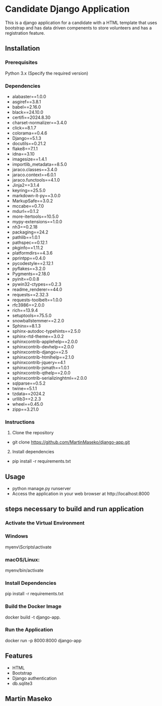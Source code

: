 # Candidate Django Application
This is a django application for a candidate with a HTML template 
that uses bootstrap and has data driven compenents to store volunteers
and has a registration feature.

## Installation

### Prerequisites

Python 3.x (Specify the required version)
### Dependencies
* alabaster==1.0.0
* asgiref==3.8.1
* babel==2.16.0
* black==24.10.0
* certifi==2024.8.30
* charset-normalizer==3.4.0
* click==8.1.7
* colorama==0.4.6
* Django==5.1.3
* docutils==0.21.2
* flake8==7.1.1
* idna==3.10
* imagesize==1.4.1
* importlib_metadata==8.5.0
* jaraco.classes==3.4.0
* jaraco.context==6.0.1
* jaraco.functools==4.1.0
* Jinja2==3.1.4
* keyring==25.5.0
* markdown-it-py==3.0.0
* MarkupSafe==3.0.2
* mccabe==0.7.0
* mdurl==0.1.2
* more-itertools==10.5.0
* mypy-extensions==1.0.0
* nh3==0.2.18
* packaging==24.2
* pathlib==1.0.1
* pathspec==0.12.1
* pkginfo==1.11.2
* platformdirs==4.3.6
* pprintpp==0.4.0
* pycodestyle==2.12.1
* pyflakes==3.2.0
* Pygments==2.18.0
* pyinit==0.0.8
* pywin32-ctypes==0.2.3
* readme_renderer==44.0
* requests==2.32.3
* requests-toolbelt==1.0.0
* rfc3986==2.0.0
* rich==13.9.4
* setuptools==75.5.0
* snowballstemmer==2.2.0
* Sphinx==8.1.3
* sphinx-autodoc-typehints==2.5.0
* sphinx-rtd-theme==3.0.2
* sphinxcontrib-applehelp==2.0.0
* sphinxcontrib-devhelp==2.0.0
* sphinxcontrib-django==2.5
* sphinxcontrib-htmlhelp==2.1.0
* sphinxcontrib-jquery==4.1
* sphinxcontrib-jsmath==1.0.1
* sphinxcontrib-qthelp==2.0.0
* sphinxcontrib-serializinghtml==2.0.0
* sqlparse==0.5.2
* twine==5.1.1
* tzdata==2024.2
* urllib3==2.2.3
* wheel==0.45.0
* zipp==3.21.0

### Instructions
1. Clone the repository
* git clone https://github.com/MartinMaseko/django-app.git

2. Install dependencies
* pip install -r requirements.txt

## Usage
* python manage.py runserver
* Access the application in your web browser at http://localhost:8000

## steps necessary to build and run application

### Activate the Virtual Environment

### Windows

myenv\Scripts\activate

### macOS/Linux:
myenv/bin/activate

### Install Dependencies

pip install -r requirements.txt

### Build the Docker Image

docker build -t django-app.

### Run the Application

docker run -p 8000:8000 django-app

## Features
* HTML
* Bootstrap
* Django authentication
* db.sqlite3

## Martin Maseko
